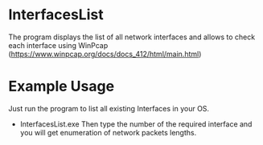 # InterfacesList
The program displays the list of all network interfaces and allows to check each interface using WinPcap (https://www.winpcap.org/docs/docs_412/html/main.html) 

# Example Usage
Just run the program to list all existing Interfaces in your OS.
* InterfacesList.exe
Then type the number of the required interface and you will get enumeration of network packets lengths.
